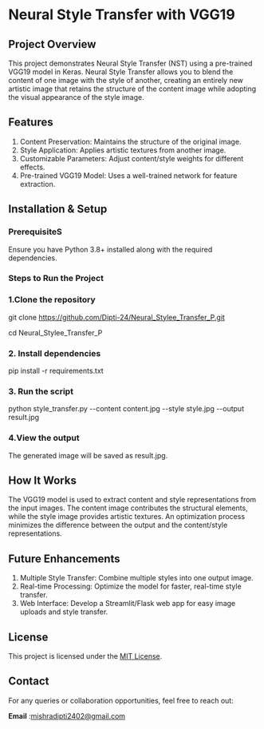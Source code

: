 # Neural Style Transfer with VGG19

## Project Overview

This project demonstrates Neural Style Transfer (NST) using a pre-trained VGG19 model in Keras. Neural Style Transfer allows you to blend the content of one image with the style of another, creating an entirely new artistic image that retains the structure of the content image while adopting the visual appearance of the style image.

## Features

1. Content Preservation: Maintains the structure of the original image.
2. Style Application: Applies artistic textures from another image.
3. Customizable Parameters: Adjust content/style weights for different effects.
4. Pre-trained VGG19 Model: Uses a well-trained network for feature extraction.

## Installation & Setup

### PrerequisiteS
Ensure you have Python 3.8+ installed along with the required dependencies.

### Steps to Run the Project

### 1.Clone the repository
git clone https://github.com/Dipti-24/Neural_Stylee_Transfer_P.git

cd Neural_Stylee_Transfer_P

### 2. Install dependencies
pip install -r requirements.txt  

### 3. Run the script
python style_transfer.py --content content.jpg --style style.jpg --output result.jpg  

### 4.View the output
The generated image will be saved as result.jpg.

## How It Works
The VGG19 model is used to extract content and style representations from the input images.
The content image contributes the structural elements, while the style image provides artistic textures.
An optimization process minimizes the difference between the output and the content/style representations.

## Future Enhancements
1. Multiple Style Transfer: Combine multiple styles into one output image.
2. Real-time Processing: Optimize the model for faster, real-time style transfer.
3. Web Interface: Develop a Streamlit/Flask web app for easy image uploads and style transfer.

## License
This project is licensed under the [MIT License](https://github.com/Dipti-24/Neural_Stylee_Transfer_P/blob/main/LICENSE).

## Contact
For any queries or collaboration opportunities, feel free to reach out:

  **Email** :mishradipti2402@gmail.com
  
 


